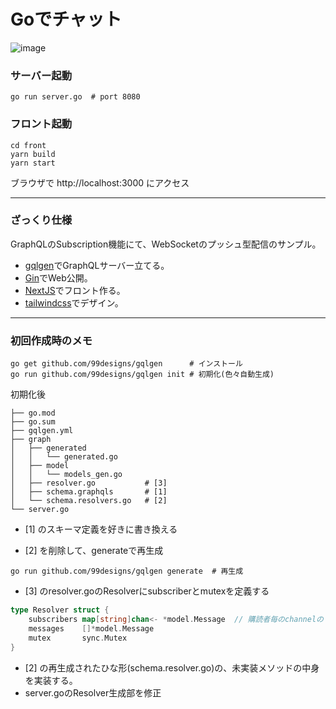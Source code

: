 # Goでチャット
![image](https://user-images.githubusercontent.com/73870939/177719442-81d5503f-d93a-4591-8d2a-9873d5bc3443.png)

### サーバー起動 
```shell
go run server.go  # port 8080
```
### フロント起動
```shell
cd front
yarn build
yarn start
```
ブラウザで http://localhost:3000 にアクセス

---

### ざっくり仕様

GraphQLのSubscription機能にて、WebSocketのプッシュ型配信のサンプル。
* [gqlgen](https://github.com/99designs/gqlgen)でGraphQLサーバー立てる。
* [Gin](https://github.com/gin-gonic/gin)でWeb公開。
* [NextJS](https://nextjs.org/)でフロント作る。
* [tailwindcss](https://tailwindcss.jp/)でデザイン。

---

### 初回作成時のメモ

```shell
go get github.com/99designs/gqlgen      # インストール
go run github.com/99designs/gqlgen init # 初期化(色々自動生成)
```

初期化後
```
├── go.mod
├── go.sum
├── gqlgen.yml
├── graph
│   ├── generated
│   │   └── generated.go
│   ├── model
│   │   └── models_gen.go
│   ├── resolver.go           # [3]
│   ├── schema.graphqls       # [1]
│   └── schema.resolvers.go   # [2]
└── server.go
```
* [1] のスキーマ定義を好きに書き換える

* [2] を削除して、generateで再生成
```shell
go run github.com/99designs/gqlgen generate  # 再生成
```

* [3] のresolver.goのResolverにsubscriberとmutexを定義する
```go
type Resolver struct {
    subscribers map[string]chan<- *model.Message  // 購読者毎のchannelのマップ
    messages    []*model.Message
    mutex       sync.Mutex
}
```

* [2] の再生成されたひな形(schema.resolver.go)の、未実装メソッドの中身を実装する。
* server.goのResolver生成部を修正

